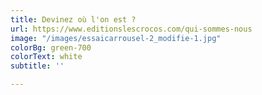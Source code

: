 ```yaml
---
title: Devinez où l'on est ?
url: https://www.editionslescrocos.com/qui-sommes-nous
image: "/images/essaicarrousel-2_modifie-1.jpg"
colorBg: green-700
colorText: white
subtitle: ''

---
```

